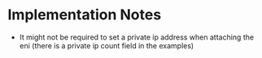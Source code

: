 # Implementation Notes

- It might not be required to set a private ip address when attaching the eni (there is a private ip count field in the examples)
